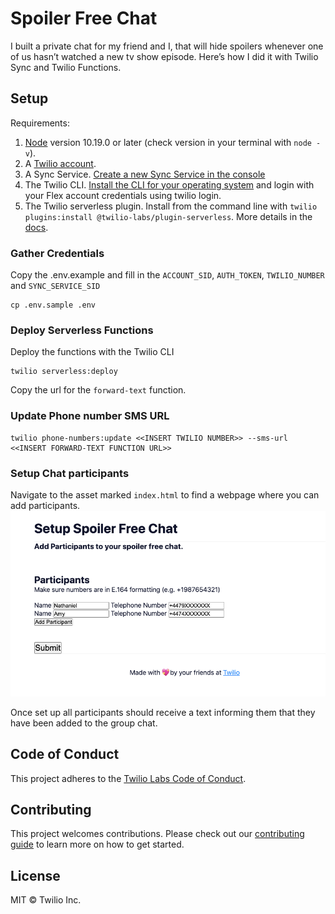 # Spoiler Free Chat
I built a private chat for my friend and I, that will hide spoilers whenever one of us hasn’t watched a new tv show episode. Here’s how I did it with Twilio Sync and Twilio Functions.

## Setup

Requirements:
1. [Node](https://nodejs.org/en/download/) version 10.19.0 or later (check version in your terminal with `node -v`).
1. A [Twilio account](https://twilio.com/referral/SaSofa).
1. A Sync Service. [Create a new Sync Service in the console](https://www.twilio.com/console/sync/services)
1. The Twilio CLI. [Install the CLI for your operating system](https://www.twilio.com/docs/twilio-cli/quickstart#install-twilio-cli) and login with your Flex account credentials using twilio login.
1. The Twilio serverless plugin. Install from the command line with `twilio plugins:install @twilio-labs/plugin-serverless`. More details in the [docs](https://www.twilio.com/docs/labs/serverless-toolkit/getting-started).

### Gather Credentials
Copy the .env.example and fill in the `ACCOUNT_SID`, `AUTH_TOKEN`, `TWILIO_NUMBER` and `SYNC_SERVICE_SID`
```
cp .env.sample .env
```
### Deploy Serverless Functions
Deploy the functions with the Twilio CLI

```
twilio serverless:deploy
```

Copy the url for the `forward-text` function.

### Update Phone number SMS URL

```
twilio phone-numbers:update <<INSERT TWILIO NUMBER>> --sms-url <<INSERT FORWARD-TEXT FUNCTION URL>>
```

### Setup Chat participants
Navigate to the asset marked `index.html` to find a webpage where you can add participants. 
![Screenshot of Webpage where you can add participants](https://github.com/nokenwa/spoiler-free-chat/blob/main/setupScreenshot.png)

Once set up all participants should receive a text informing them that they have been added to the group chat.

## Code of Conduct

This project adheres to the [Twilio Labs Code of Conduct](https://github.com/twilio-labs/.github/blob/master/CODE_OF_CONDUCT.md).

## Contributing

This project welcomes contributions. Please check out our [contributing guide](CONTRIBUTING.md) to learn more on how to get started.

## License

MIT © Twilio Inc.



